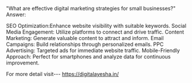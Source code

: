 "What are effective digital marketing strategies for small businesses?"
Answer:

SEO Optimization:Enhance website visibility with suitable keywords.
Social Media Engagement: Utilize platforms to connect and drive traffic.
Content Marketing: Generate valuable content to attract and inform.
Email Campaigns: Build relationships through personalized emails.
PPC Advertising: Targeted ads for immediate website traffic.
Mobile-Friendly Approach: Perfect for smartphones and analyze data for continuous improvement.

For more detail visit--- https://digitalayesha.in/

